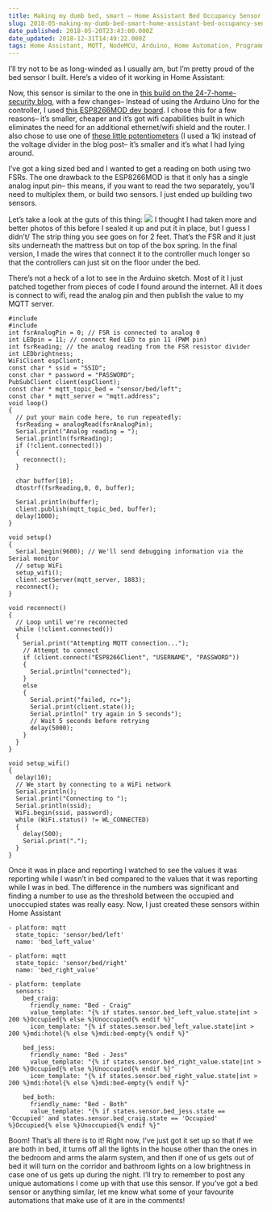 ```yaml
---
title: Making my dumb bed, smart – Home Assistant Bed Occupancy Sensor
slug: 2018-05-making-my-dumb-bed-smart-home-assistant-bed-occupancy-sensor
date_published: 2018-05-20T23:43:00.000Z
date_updated: 2018-12-31T14:49:22.000Z
tags: Home Assistant, MQTT, NodeMCU, Arduino, Home Automation, Programming
---
```


I’ll try not to be as long-winded as I usually am, but I’m pretty proud of the bed sensor I built. Here’s a video of it working in Home Assistant:

Now, this sensor is similar to the one in [this build on the 24-7-home-security blog](http://24-7-home-security.com/how-to-make-a-wifi-bed-occupancy-sensor-arduino/), with a few changes– Instead of using the Arduino Uno for the controller, I used [this ESP8266MOD dev board](https://www.gearbest.com/transmitters-receivers-module/pp_366523.html?wid=1433363&amp;lkid=14192359). I chose this for a few reasons– it’s smaller, cheaper and it’s got wifi capabilities built in which eliminates the need for an additional ethernet/wifi shield and the router. I also chose to use one of [these little potentiometers](https://www.amazon.ca/gp/product/B0753G1ZDZ/ref=oh_aui_detailpage_o02_s00?ie=UTF8&amp;psc=1) (I used a 1k) instead of the voltage divider in the blog post– it’s smaller and it’s what I had lying around.

I’ve got a king sized bed and I wanted to get a reading on both using two FSRs. The one drawback to the ESP8266MOD is that it only has a single analog input pin– this means, if you want to read the two separately, you’ll need to multiplex them, or build two sensors. I just ended up building two sensors.

Let’s take a look at the guts of this thing:
![](/src/images/2018/12/IMG_20180518_174346.jpg)
I thought I had taken more and better photos of this before I sealed it up and put it in place, but I guess I didn’t/ The strip thing you see goes on for 2 feet. That’s the FSR and it just sits underneath the mattress but on top of the box spring. In the final version, I made the wires that connect it to the controller much longer so that the controllers can just sit on the floor under the bed.

There’s not a heck of a lot to see in the Arduino sketch. Most of it I just patched together from pieces of code I found around the internet. All it does is connect to wifi, read the analog pin and then publish the value to my MQTT server.

    #include 
    #include 
    int fsrAnalogPin = 0; // FSR is connected to analog 0
    int LEDpin = 11; // connect Red LED to pin 11 (PWM pin)
    int fsrReading; // the analog reading from the FSR resistor divider
    int LEDbrightness;
    WiFiClient espClient;
    const char * ssid = "SSID";
    const char * password = "PASSWORD";
    PubSubClient client(espClient);
    const char * mqtt_topic_bed = "sensor/bed/left";
    const char * mqtt_server = "mqtt.address";
    void loop()
    {
      // put your main code here, to run repeatedly:
      fsrReading = analogRead(fsrAnalogPin);
      Serial.print("Analog reading = ");
      Serial.println(fsrReading);
      if (!client.connected())
      {
        reconnect();
      }
      
      char buffer[10];
      dtostrf(fsrReading,0, 0, buffer);
    
      Serial.println(buffer);
      client.publish(mqtt_topic_bed, buffer);
      delay(1000);
    }
    
    void setup()
    {
      Serial.begin(9600); // We'll send debugging information via the Serial monitor
      // setup WiFi
      setup_wifi();
      client.setServer(mqtt_server, 1883);
      reconnect();
    }
    
    void reconnect()
    {
      // Loop until we're reconnected
      while (!client.connected())
      {
        Serial.print("Attempting MQTT connection...");
        // Attempt to connect
        if (client.connect("ESP8266Client", "USERNAME", "PASSWORD"))
        {
          Serial.println("connected");
        }
        else
        {
          Serial.print("failed, rc=");
          Serial.print(client.state());
          Serial.println(" try again in 5 seconds");
          // Wait 5 seconds before retrying
          delay(5000);
        }
      }
    }
    
    void setup_wifi()
    {
      delay(10);
      // We start by connecting to a WiFi network
      Serial.println();
      Serial.print("Connecting to ");
      Serial.println(ssid);
      WiFi.begin(ssid, password);
      while (WiFi.status() != WL_CONNECTED)
      {
        delay(500);
        Serial.print(".");
      }
    }

Once it was in place and reporting I watched to see the values it was reporting while I wasn’t in bed compared to the values that it was reporting while I was in bed. The difference in the numbers was significant and finding a number to use as the threshold between the occupied and unoccupied states was really easy. Now, I just created these sensors within Home Assistant

    - platform: mqtt
      state_topic: 'sensor/bed/left'
      name: 'bed_left_value'
    
    - platform: mqtt
      state_topic: 'sensor/bed/right'
      name: 'bed_right_value'
    
    - platform: template
      sensors:
        bed_craig:
          friendly_name: "Bed - Craig"
          value_template: "{% if states.sensor.bed_left_value.state|int > 200 %}Occupied{% else %}Unoccupied{% endif %}"
          icon_template: "{% if states.sensor.bed_left_value.state|int > 200 %}mdi:hotel{% else %}mdi:bed-empty{% endif %}"
    
        bed_jess:
          friendly_name: "Bed - Jess"
          value_template: "{% if states.sensor.bed_right_value.state|int > 200 %}Occupied{% else %}Unoccupied{% endif %}"
          icon_template: "{% if states.sensor.bed_right_value.state|int > 200 %}mdi:hotel{% else %}mdi:bed-empty{% endif %}"
    
        bed_both:
          friendly_name: "Bed - Both"
          value_template: "{% if states.sensor.bed_jess.state == 'Occupied' and states.sensor.bed_craig.state == 'Occupied' %}Occupied{% else %}Unoccupied{% endif %}"

Boom! That’s all there is to it! Right now, I’ve just got it set up so that if we are both in bed, it turns off all the lights in the house other than the ones in the bedroom and arms the alarm system, and then if one of us gets out of bed it will turn on the corridor and bathroom lights on a low brightness in case one of us gets up during the night. I’ll try to remember to post any unique automations I come up with that use this sensor. If you’ve got a bed sensor or anything similar, let me know what some of your favourite automations that make use of it are in the comments!
